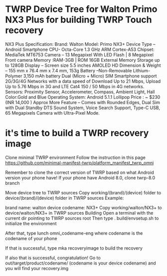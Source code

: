 # TWRP Device Tree for Walton Primo NX3 Plus for building TWRP Touch recovery 

NX3 Plus Specification:
Brand: Walton
Model: Primo NX3+
Device Type – Android Smartphone
CPU- Octa-Core 1.3 GHz ARM Cortex-A53
Chipset: MediaTek MT6753
Camera – 13 Megapixel With LED Flash | 8 Megapixel Front camera
Memory :RAM-3GB | ROM 16GB  External Memory Storage up to 128GB
Display – Screen size 5.5 inches AMOLED HD
Dimension & Weight – 155 mm x 76.4 mm x 7.4 mm, 153g
Battery –Non-Removable Lithium-Polymer 3,150 mAh battery
Dual (Micro + Micro) SIM Smartphone
support 2G/3G/4G Networks with a data speed of Download Up to 21 Mbps, Upload Up to 5.76 Mbps in 3G and LTE Cat4 150 / 50 Mbps in 4G networks.
Sensors: Proximity Sensor, Accelerometer, Compass, Ambient Light, Hall
Color:Gold and Blue
Operating System: Android 5.1.1 Lollipop
Price : ~ $230 (INR 14,000 ) Approx
More Feature – Comes with Rounded Edges, Dual Sim with Dual Standby DTS Sound System, Voice Search Support, Type-C USB, 65 Megapixels Camera with Ultra-Pixel Mode.

# it's time to build a TWRP recovery image
Clone minimal TWRP environment
Follow the instruction in this page
https://github.com/minimal-manifest-twrp/platform_manifest_twrp_omni

Remember to clone the correct version of TWRP based on what Android version your phone have! If your phone have Android 8.0, clone twrp-8.0 branch

Move device tree to TWRP sources
Copy working/(brand)/(device) folder to device/(brand)/(device) folder in TWRP sources
Example:

brand name: walton
device codename: NX3+
Copy working/walton/NX3+ to device/walton/NX3+ in TWRP sources
Building
Open a terminal with the current dir pointing to TWRP sources root
Then type
. build/envsetup.sh
to initialize the environment

After that, type
lunch omni_codename-eng
where codename is the codename of your phone

If that is successful, type
mka recoveryimage
to build the recovery

If also that is successful, congratulation!
Go to out/target/product/codename/ (codename is your device codename) and you will find your recovery.img
